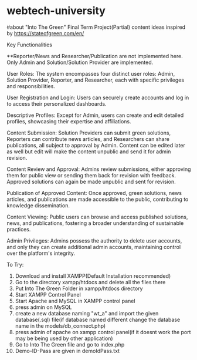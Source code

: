 # webtech-university


#about "Into The Green" Final Term Project(Partial)
content ideas inspired by https://stateofgreen.com/en/

Key Functionalities

**Reporter/News and Researcher/Publication are not implemented here. Only Admin and Solution/Solution Provider are implemented.

User Roles: The system encompasses four distinct user roles: Admin, Solution Provider, Reporter, and Researcher, each with specific privileges and responsibilities.

User Registration and Login: Users can securely create accounts and log in to access their personalized dashboards.

Descriptive Profiles: Except for Admin, users can create and edit detailed profiles, showcasing their expertise and affiliations.

Content Submission: Solution Providers can submit green solutions, Reporters can contribute news articles, and Researchers can share publications, all subject to approval by Admin. Content can be edited later as well but edit will make the content unpublic and send it for admin revision.  

Content Review and Approval: Admins review submissions, either approving them for public view or sending them back for revision with feedback. Approved solutions can again be made unpublic and sent for revision.

Publication of Approved Content: Once approved, green solutions, news articles, and publications are made accessible to the public, contributing to knowledge dissemination.

Content Viewing: Public users can browse and access published solutions, news, and publications, fostering a broader understanding of sustainable practices.

Admin Privileges: Admins possess the authority to delete user accounts, and only they can create additional admin accounts, maintaining control over the platform's integrity.


To Try:

1. Download and install XAMPP(Default Installation recommended)
2. Go to the directory xampp/htdocs and delete all the files there
3. Put Into The Green Folder in xampp/htdocs directory
4. Start XAMPP Control Panel
5. Start Apache and MySQL in XAMPP control panel
6. press admin on MySQL
7. create a new database naming "wt_a" and import the given database(.sql) file(if database named different change the database name in the models/db_connect.php)
8. press admin of apache on xampp control panel(if it doesnt work the port may be being used by other application)
9. Go to Into The Green file and go to index.php
10. Demo-ID-Pass are given in demoIdPass.txt



